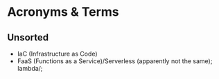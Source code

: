 # Acronyms & Terms
## Unsorted
* IaC (Infrastructure as Code)
* FaaS (Functions as a Service)/Serverless (apparently not the same); lambda/;